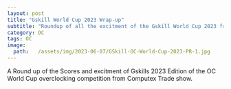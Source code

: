 ```yaml
---
layout: post
title: "Gskill World Cup 2023 Wrap-up"
subtitle: "Roundup of all the excitment of the Gskill World Cup 2023 from Computex in Tiwan"
category: OC
tags: OC
image:
  path:   /assets/img/2023-06-07/GSkill-OC-World-Cup-2023-PR-1.jpg
---
```


A Round up of the Scores and excitment of Gskills 2023 Edition of the OC World Cup overclocking competition from Computex Trade show.
